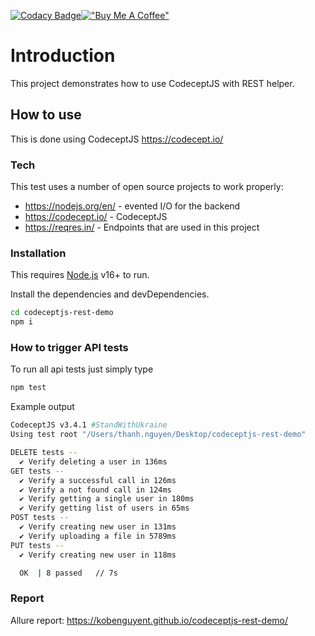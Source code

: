 [![Codacy Badge](https://api.codacy.com/project/badge/Grade/bb3182c5d5014093be06ffbd4bf7eb6f)](https://www.codacy.com/manual/PeterNgTr/codeceptjs-rest-demo?utm_source=github.com&amp;utm_medium=referral&amp;utm_content=PeterNgTr/codeceptjs-rest-demo&amp;utm_campaign=Badge_Grade)[!["Buy Me A Coffee"](https://www.buymeacoffee.com/assets/img/custom_images/orange_img.png)](https://www.buymeacoffee.com/peternguyew)

# Introduction

This project demonstrates how to use CodeceptJS with REST helper.

## How to use

This is done using CodeceptJS <https://codecept.io/>

### Tech

This test uses a number of open source projects to work properly:

* <https://nodejs.org/en/> - evented I/O for the backend
* <https://codecept.io/> - CodeceptJS
* <https://reqres.in/> - Endpoints that are used in this project

### Installation

This requires [Node.js](https://nodejs.org/) v16+ to run.

Install the dependencies and devDependencies.

```sh
cd codeceptjs-rest-demo
npm i
```

### How to trigger API tests

To run all api tests just simply type

```sh
npm test
```

Example output

```sh
CodeceptJS v3.4.1 #StandWithUkraine
Using test root "/Users/thanh.nguyen/Desktop/codeceptjs-rest-demo"

DELETE tests --
  ✔ Verify deleting a user in 136ms
GET tests --
  ✔ Verify a successful call in 126ms
  ✔ Verify a not found call in 124ms
  ✔ Verify getting a single user in 180ms
  ✔ Verify getting list of users in 65ms
POST tests --
  ✔ Verify creating new user in 131ms
  ✔ Verify uploading a file in 5789ms
PUT tests --
  ✔ Verify creating new user in 118ms

  OK  | 8 passed   // 7s
```

### Report 
Allure report: https://kobenguyent.github.io/codeceptjs-rest-demo/
